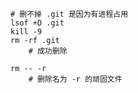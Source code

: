 ```
# 删不掉 .git 是因为有进程占用
lsof +D .git
kill -9 
rm -rf .git
	# 成功删除
```



```
rm -- -r
	# 删除名为 -r 的顽固文件
```

